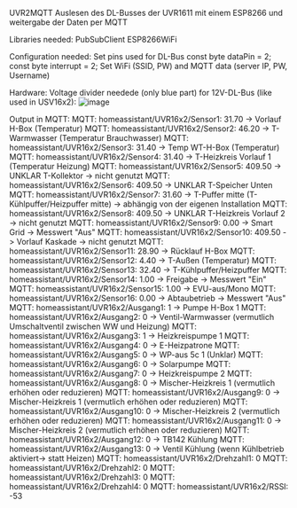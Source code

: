 UVR2MQTT
Auslesen des DL-Busses der UVR1611 mit einem ESP8266 und weitergabe der Daten per MQTT


Libraries needed:
PubSubClient
ESP8266WiFi

Configuration needed:
Set pins used for DL-Bus const byte dataPin = 2; const byte interrupt = 2;
Set WiFi (SSID, PW) and MQTT data (server IP, PW, Username)

Hardware:
Voltage divider needede (only blue part) for 12V-DL-Bus (like used in USV16x2):
![image](https://github.com/stoffelll/UVR2MQTT/assets/5340003/7d38cf28-da65-411f-b2ac-bb542ce24af8)


Output in MQTT:
MQTT: homeassistant/UVR16x2/Sensor1: 31.70 -> Vorlauf H-Box (Temperatur)
MQTT: homeassistant/UVR16x2/Sensor2: 46.20 -> T-Warmwasser (Temperatur Brauchwasser)
MQTT: homeassistant/UVR16x2/Sensor3: 31.40 -> Temp WT-H-Box (Temperatur)
MQTT: homeassistant/UVR16x2/Sensor4: 31.40 -> T-Heizkreis Vorlauf 1 (Temperatur Heizung)
MQTT: homeassistant/UVR16x2/Sensor5: 409.50 -> UNKLAR T-Kollektor -> nicht genutzt
MQTT: homeassistant/UVR16x2/Sensor6: 409.50 -> UNKLAR T-Speicher Unten
MQTT: homeassistant/UVR16x2/Sensor7: 31.60 -> T-Puffer mitte (T-Kühlpuffer/Heizpuffer mitte) -> abhängig von der eigenen Installation
MQTT: homeassistant/UVR16x2/Sensor8: 409.50 -> UNKLAR T-Heizkreis Vorlauf 2 -> nicht genutzt
MQTT: homeassistant/UVR16x2/Sensor9: 0.00 -> Smart Grid -> Messwert "Aus"
MQTT: homeassistant/UVR16x2/Sensor10: 409.50 -> Vorlauf Kaskade -> nicht genutzt
MQTT: homeassistant/UVR16x2/Sensor11: 28.90 -> Rücklauf H-Box
MQTT: homeassistant/UVR16x2/Sensor12: 4.40 -> T-Außen (Temperatur)
MQTT: homeassistant/UVR16x2/Sensor13: 32.40 -> T-Kühlpuffer/Heizpuffer
MQTT: homeassistant/UVR16x2/Sensor14: 1.00 -> Freigabe -> Messwert "Ein"
MQTT: homeassistant/UVR16x2/Sensor15: 1.00 -> EVU-aus/Mono
MQTT: homeassistant/UVR16x2/Sensor16: 0.00 -> Abtaubetrieb -> Messwert "Aus"
MQTT: homeassistant/UVR16x2/Ausgang1: 1 -> Pumpe H-Box 1
MQTT: homeassistant/UVR16x2/Ausgang2: 0 -> Ventil-Warmwasser (vermutlich Umschaltventil zwischen WW und Heizung)
MQTT: homeassistant/UVR16x2/Ausgang3: 1 -> Heizkreispumpe 1
MQTT: homeassistant/UVR16x2/Ausgang4: 0 -> E-Heizpatrone
MQTT: homeassistant/UVR16x2/Ausgang5: 0 -> WP-aus 5c 1 (Unklar)
MQTT: homeassistant/UVR16x2/Ausgang6: 0 -> Solarpumpe
MQTT: homeassistant/UVR16x2/Ausgang7: 0 -> Heizkreispumpe 2
MQTT: homeassistant/UVR16x2/Ausgang8: 0 -> Mischer-Heizkreis 1 (vermutlich erhöhen oder reduzieren)
MQTT: homeassistant/UVR16x2/Ausgang9: 0 -> Mischer-Heizkreis 1 (vermutlich erhöhen oder reduzieren)
MQTT: homeassistant/UVR16x2/Ausgang10: 0 -> Mischer-Heizkreis 2 (vermutlich erhöhen oder reduzieren)
MQTT: homeassistant/UVR16x2/Ausgang11: 0 -> Mischer-Heizkreis 2 (vermutlich erhöhen oder reduzieren)
MQTT: homeassistant/UVR16x2/Ausgang12: 0 -> TB142 Kühlung
MQTT: homeassistant/UVR16x2/Ausgang13: 0 -> Ventil Kühlung (wenn Kühlbetrieb aktiviert-> statt Heizen)
MQTT: homeassistant/UVR16x2/Drehzahl1: 0
MQTT: homeassistant/UVR16x2/Drehzahl2: 0
MQTT: homeassistant/UVR16x2/Drehzahl3: 0
MQTT: homeassistant/UVR16x2/Drehzahl4: 0
MQTT: homeassistant/UVR16x2/RSSI: -53
